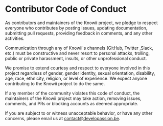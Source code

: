 # Contributor Code of Conduct

As contributors and maintainers of the Knowii project, we pledge to respect everyone who contributes by posting issues, updating documentation, submitting pull requests, providing feedback in comments, and any other activities.

Communication through any of Knowii's channels (GitHub, Twitter ,Slack, etc.) must be constructive and never resort to personal attacks, trolling, public or private harassment, insults, or other unprofessional conduct.

We promise to extend courtesy and respect to everyone involved in this project regardless of gender, gender identity, sexual orientation, disability, age, race, ethnicity, religion, or level of experience. We expect anyone contributing to the Knowii project to do the same.

If any member of the community violates this code of conduct, the maintainers of the Knowii project may take action, removing issues, comments, and PRs or blocking accounts as deemed appropriate.

If you are subject to or witness unacceptable behavior, or have any other concerns, please email us at [contact@developassion.be](mailto:contact@developassion.be).
